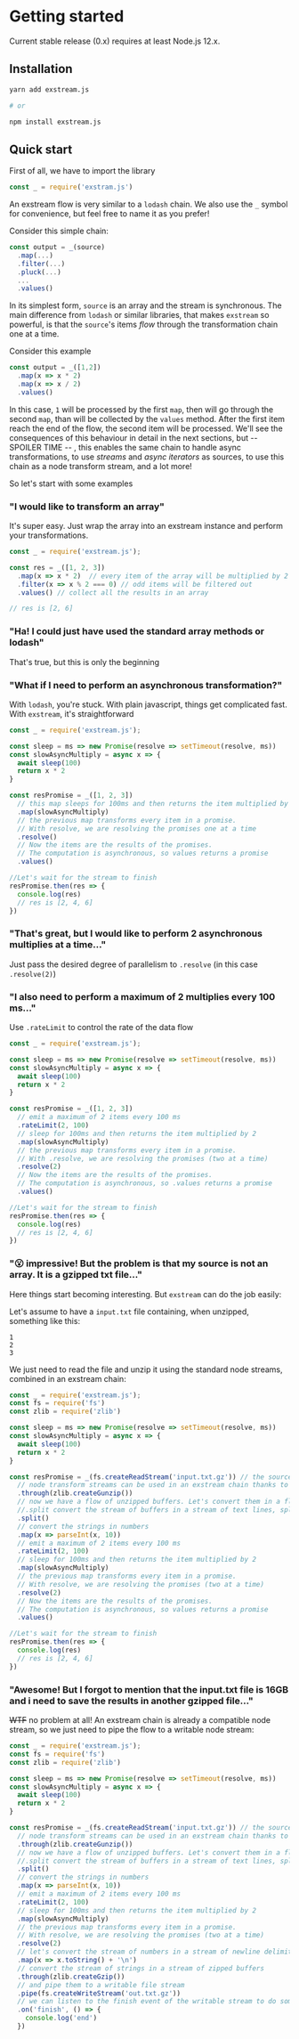 # Getting started

Current stable release (0.x) requires at least Node.js 12.x.

## Installation

```sh
yarn add exstream.js

# or

npm install exstream.js
```

## Quick start

First of all, we have to import the library
```javascript
const _ = require('exstram.js')
```

An exstream flow is very similar to a `lodash` chain. We also use the `_` symbol for convenience, but feel free to name it as you prefer!

Consider this simple chain: 

```javascript
const output = _(source)
  .map(...)
  .filter(...)
  .pluck(...)
  ...
  .values()
```

In its simplest form, `source` is an array and the stream is synchronous. The main difference from `lodash` or similar libraries, that makes `exstream` so powerful, is that the `source`'s items <i>flow</i> through the transformation chain one at a time.

Consider this example

```javascript
const output = _([1,2])
  .map(x => x * 2)
  .map(x => x / 2)
  .values()
```

In this case, `1` will be processed by the first `map`, then will go through the second `map`, than will be collected by the `values` method. After the first item reach the end of the flow, the second item will be processed. We'll see the consequences of this behaviour in detail in the next sections, but -- SPOILER TIME -- , this enables the same chain to handle async transformations, to use <i>streams</i> and <i>async iterators</i> as sources, to use this chain as a node transform stream, and a lot more!

So let's start with some examples

### "I would like to transform an array"

It's super easy. Just wrap the array into an exstream instance and perform your transformations. 

```javascript
const _ = require('exstream.js');

const res = _([1, 2, 3])
  .map(x => x * 2)  // every item of the array will be multiplied by 2
  .filter(x => x % 2 === 0) // odd items will be filtered out
  .values() // collect all the results in an array

// res is [2, 6]
```

### "Ha! I could just have used the standard array methods or lodash"

That's true, but this is only the beginning

### "What if I need to perform an asynchronous transformation?"

With `lodash`, you're stuck. With plain javascript, things get complicated fast.
With `exstream`, it's straightforward

```javascript
const _ = require('exstream.js');

const sleep = ms => new Promise(resolve => setTimeout(resolve, ms))
const slowAsyncMultiply = async x => {
  await sleep(100)
  return x * 2
}

const resPromise = _([1, 2, 3])
  // this map sleeps for 100ms and then returns the item multiplied by 2
  .map(slowAsyncMultiply)
  // the previous map transforms every item in a promise. 
  // With resolve, we are resolving the promises one at a time 
  .resolve()
  // Now the items are the results of the promises. 
  // The computation is asynchronous, so values returns a promise 
  .values() 

//Let's wait for the stream to finish
resPromise.then(res => {
  console.log(res)  
  // res is [2, 4, 6]
})
```

### "That's great, but I would like to perform 2 asynchronous multiplies at a time..."

Just pass the desired degree of parallelism to `.resolve` (in this case `.resolve(2)`)

### "I also need to perform a maximum of 2 multiplies every 100 ms..."

Use `.rateLimit` to control the rate of the data flow

```javascript
const _ = require('exstream.js');

const sleep = ms => new Promise(resolve => setTimeout(resolve, ms))
const slowAsyncMultiply = async x => {
  await sleep(100)
  return x * 2
}

const resPromise = _([1, 2, 3])
  // emit a maximum of 2 items every 100 ms
  .rateLimit(2, 100)
  // sleep for 100ms and then returns the item multiplied by 2
  .map(slowAsyncMultiply)
  // the previous map transforms every item in a promise. 
  // With .resolve, we are resolving the promises (two at a time)
  .resolve(2)
  // Now the items are the results of the promises. 
  // The computation is asynchronous, so .values returns a promise 
  .values() 

//Let's wait for the stream to finish
resPromise.then(res => {
  console.log(res)  
  // res is [2, 4, 6]
})
```

### "😮 impressive! But the problem is that my source is not an array. It is a gzipped txt file..."

Here things start becoming interesting. But `exstream` can do the job easily:

Let's assume to have a `input.txt` file containing, when unzipped, something like this:
```text
1
2
3
```

We just need to read the file and unzip it using the standard node streams, combined in an exstream chain:

```javascript
const _ = require('exstream.js');
const fs = require('fs')
const zlib = require('zlib')

const sleep = ms => new Promise(resolve => setTimeout(resolve, ms))
const slowAsyncMultiply = async x => {
  await sleep(100)
  return x * 2
}

const resPromise = _(fs.createReadStream('input.txt.gz')) // the source can be a node stream
  // node transform streams can be used in an exstream chain thanks to .through  
  .through(zlib.createGunzip())
  // now we have a flow of unzipped buffers. Let's convert them in a flow of numbers.
  //.split convert the stream of buffers in a stream of text lines, splitting the text by newline delimiters
  .split()  
  // convert the strings in numbers
  .map(x => parseInt(x, 10))
  // emit a maximum of 2 items every 100 ms
  .rateLimit(2, 100)
  // sleep for 100ms and then returns the item multiplied by 2
  .map(slowAsyncMultiply)
  // the previous map transforms every item in a promise. 
  // With resolve, we are resolving the promises (two at a time)
  .resolve(2)
  // Now the items are the results of the promises. 
  // The computation is asynchronous, so values returns a promise 
  .values() 

//Let's wait for the stream to finish
resPromise.then(res => {
  console.log(res)  
  // res is [2, 4, 6]
})
```

### "Awesome! But I forgot to mention that the input.txt file is 16GB and i need to save the results in another gzipped file..."

<s>WTF</s> no problem at all! An exstream chain is already a compatible node stream, so we just need to pipe the flow to a writable node stream:

```javascript
const _ = require('exstream.js');
const fs = require('fs')
const zlib = require('zlib')

const sleep = ms => new Promise(resolve => setTimeout(resolve, ms))
const slowAsyncMultiply = async x => {
  await sleep(100)
  return x * 2
}

const resPromise = _(fs.createReadStream('input.txt.gz')) // the source can be a node stream
  // node transform streams can be used in an exstream chain thanks to .through  
  .through(zlib.createGunzip())
  // now we have a flow of unzipped buffers. Let's convert them in a flow of numbers.
  //.split convert the stream of buffers in a stream of text lines, splitting the text by newline delimiters
  .split()  
  // convert the strings in numbers
  .map(x => parseInt(x, 10))
  // emit a maximum of 2 items every 100 ms
  .rateLimit(2, 100)
  // sleep for 100ms and then returns the item multiplied by 2
  .map(slowAsyncMultiply)
  // the previous map transforms every item in a promise. 
  // With resolve, we are resolving the promises (two at a time)
  .resolve(2)
  // let's convert the stream of numbers in a stream of newline delimited strings
  .map(x => x.toString() + '\n')
  // convert the stream of strings in a stream of zipped buffers
  .through(zlib.createGzip())
  // and pipe them to a writable file stream
  .pipe(fs.createWriteStream('out.txt.gz')) 
  // we can listen to the finish event of the writable stream to do something at the end
  .on('finish', () => {
    console.log('end')
  })
```






